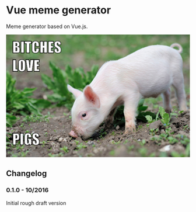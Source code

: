 # Vue meme generator

Meme generator based on Vue.js.

![Generated meme](preview.png)

## Changelog

### 0.1.0 - 10/2016
Initial rough draft version